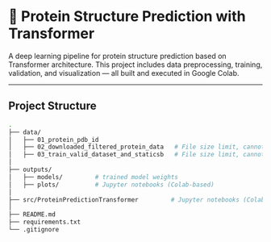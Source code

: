 # 🧠 Protein Structure Prediction with Transformer

A deep learning pipeline for protein structure prediction based on Transformer architecture. This project includes data preprocessing, training, validation, and visualization — all built and executed in Google Colab.

---

## Project Structure

```bash
.
├── data/                        
│   ├── 01_protein_pdb_id
│   ├── 02_downloaded_filtered_protein_data   # File size limit, cannot upload
│   ├── 03_train_valid_dataset_and_staticsb   # File size limit, cannot upload
│
├── outputs/                            
│   ├── models/         # trained model weights
│   ├── plots/          # Jupyter notebooks (Colab-based)
│
├── src/ProteinPredictionTransformer         # Jupyter notebooks (Colab-based)                     
│
├── README.md
├── requirements.txt
└── .gitignore